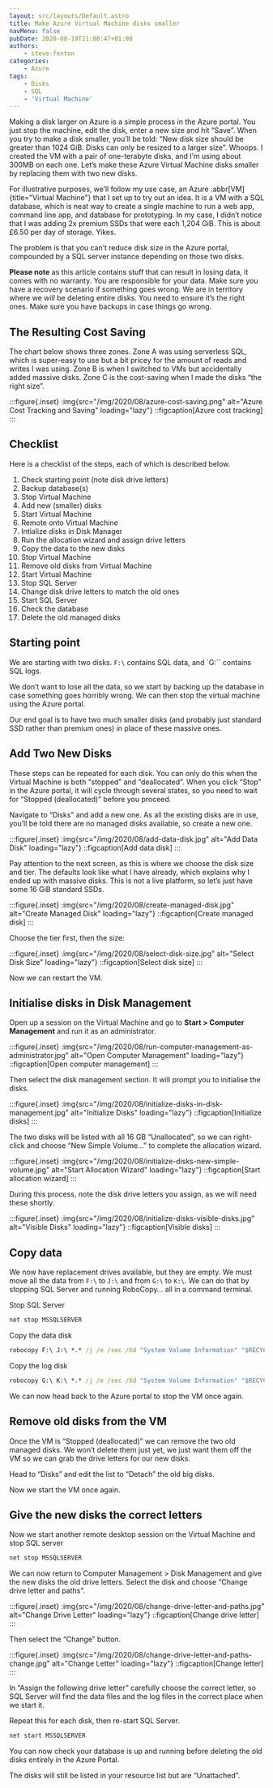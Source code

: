 ```yaml
---
layout: src/layouts/Default.astro
title: Make Azure Virtual Machine disks smaller
navMenu: false
pubDate: 2020-08-19T21:00:47+01:00
authors:
    - steve-fenton
categories:
    - Azure
tags:
    - Disks
    - SQL
    - 'Virtual Machine'
---
```


Making a disk larger on Azure is a simple process in the Azure portal. You just stop the machine, edit the disk, enter a new size and hit “Save”. When you try to make a disk smaller, you’ll be told: “New disk size should be greater than 1024 GiB. Disks can only be resized to a larger size”. Whoops. I created the VM with a pair of one-terabyte disks, and I’m using about 300MB on each one. Let’s make these Azure Virtual Machine disks smaller by replacing them with two new disks.

For illustrative purposes, we’ll follow my use case, an Azure :abbr[VM]{title="Virtual Machine"} that I set up to try out an idea. It is a VM with a SQL database, which is neat way to create a single machine to run a web app, command line app, and database for prototyping. In my case, I didn’t notice that I was adding 2x premium SSDs that were each 1,204 GiB. This is about £6.50 per day of storage. Yikes.

The problem is that you can’t reduce disk size in the Azure portal, compounded by a SQL server instance depending on those two disks.

**Please note** as this article contains stuff that can result in losing data, it comes with no warranty. You are responsible for your data. Make sure you have a recovery scenario if something goes wrong. We are in territory where we *will* be deleting entire disks. You need to ensure it’s the right ones. Make sure you have backups in case things go wrong.

## The Resulting Cost Saving

The chart below shows three zones. Zone A was using serverless SQL, which is super-easy to use but a bit pricey for the amount of reads and writes I was using. Zone B is when I switched to VMs but accidentally added massive disks. Zone C is the cost-saving when I made the disks “the right size”.

:::figure{.inset}
:img{src="/img/2020/08/azure-cost-saving.png" alt="Azure Cost Tracking and Saving" loading="lazy"}
::figcaption[Azure cost tracking]
:::

## Checklist

Here is a checklist of the steps, each of which is described below.

1. Check starting point (note disk drive letters)
2. Backup database(s)
3. Stop Virtual Machine
4. Add new (smaller) disks
5. Start Virtual Machine
6. Remote onto Virtual Machine
7. Intialize disks in Disk Manager
8. Run the allocation wizard and assign drive letters
9. Copy the data to the new disks
10. Stop Virtual Machine
11. Remove old disks from Virtual Machine
12. Start Virtual Machine
13. Stop SQL Server
14. Change disk drive letters to match the old ones
15. Start SQL Server
16. Check the database
17. Delete the old managed disks

## Starting point

We are starting with two disks. `F:\` contains SQL data, and `G:\`` contains SQL logs.

We don’t want to lose all the data, so we start by backing up the database in case something goes horribly wrong. We can then stop the virtual machine using the Azure portal.

Our end goal is to have two much smaller disks (and probably just standard SSD rather than premium ones) in place of these massive ones.

## Add Two New Disks

These steps can be repeated for each disk. You can only do this when the Virtual Machine is both “stopped” and “deallocated”. When you click “Stop” in the Azure portal, it will cycle through several states, so you need to wait for “Stopped (deallocated)” before you proceed.

Navigate to “Disks” and add a new one. As all the existing disks are in use, you’ll be told there are no managed disks available, so create a new one.

:::figure{.inset}
:img{src="/img/2020/08/add-data-disk.jpg" alt="Add Data Disk" loading="lazy"}
::figcaption[Add data disk]
:::

Pay attention to the next screen, as this is where we choose the disk size and tier. The defaults look like what I have already, which explains why I ended up with massive disks. This is not a live platform, so let’s just have some 16 GiB standard SSDs.

:::figure{.inset}
:img{src="/img/2020/08/create-managed-disk.jpg" alt="Create Managed Disk" loading="lazy"}
::figcaption[Create managed disk]
:::

Choose the tier first, then the size:

:::figure{.inset}
:img{src="/img/2020/08/select-disk-size.jpg" alt="Select Disk Size" loading="lazy"}
::figcaption[Select disk size]
:::

Now we can restart the VM.

## Initialise disks in Disk Management

Open up a session on the Virtual Machine and go to **Start > Computer Management** and run it as an administrator.

:::figure{.inset}
:img{src="/img/2020/08/run-computer-management-as-administrator.jpg" alt="Open Computer Management" loading="lazy"}
::figcaption[Open computer management]
:::

Then select the disk management section. It will prompt you to initialise the disks.

:::figure{.inset}
:img{src="/img/2020/08/initialize-disks-in-disk-management.jpg" alt="Initialize Disks" loading="lazy"}
::figcaption[Initialize disks]
:::

The two disks will be listed with all 16 GB “Unallocated”, so we can right-click and choose “New Simple Volume…” to complete the allocation wizard.

:::figure{.inset}
:img{src="/img/2020/08/initialize-disks-new-simple-volume.jpg" alt="Start Allocation Wizard" loading="lazy"}
::figcaption[Start allocation wizard]
:::

During this process, note the disk drive letters you assign, as we will need these shortly.

:::figure{.inset}
:img{src="/img/2020/08/initialize-disks-visible-disks.jpg" alt="Visible Disks" loading="lazy"}
::figcaption[Visible disks]
:::

## Copy data

We now have replacement drives available, but they are empty. We must move all the data from `F:\` to `J:\` and from `G:\` to `K:\`. We can do that by stopping SQL Server and running RoboCopy… all in a command terminal.

Stop SQL Server

```cmd
net stop MSSQLSERVER
```

Copy the data disk

```cmd
robocopy F:\ J:\ *.* /j /e /sec /Xd "System Volume Information" "$RECYCLE.BIN" /Xo
```

Copy the log disk

```cmd
robocopy G:\ K:\ *.* /j /e /sec /Xd "System Volume Information" "$RECYCLE.BIN" /Xo
```

We can now head back to the Azure portal to stop the VM once again.

## Remove old disks from the VM

Once the VM is “Stopped (deallocated)” we can remove the two old managed disks. We won’t delete them just yet, we just want them off the VM so we can grab the drive letters for our new disks.

Head to “Disks” and edit the list to “Detach” the old big disks.

Now we start the VM once again.

## Give the new disks the correct letters

Now we start another remote desktop session on the Virtual Machine and stop SQL server

```cmd
net stop MSSQLSERVER
```

We can now return to Computer Management > Disk Management and give the new disks the old drive letters. Select the disk and choose “Change drive letter and paths”.

:::figure{.inset}
:img{src="/img/2020/08/change-drive-letter-and-paths.jpg" alt="Change Drive Letter" loading="lazy"}
::figcaption[Change drive letter]
:::

Then select the “Change” button.

:::figure{.inset}
:img{src="/img/2020/08/change-drive-letter-and-paths-change.jpg" alt="Change Letter" loading="lazy"}
::figcaption[Change letter]
:::

In “Assign the following drive letter” carefully choose the correct letter, so SQL Server will find the data files and the log files in the correct place when we start it.

Repeat this for each disk, then re-start SQL Server.

```cmd
net start MSSQLSERVER
```

You can now check your database is up and running before deleting the old disks entirely in the Azure Portal.

The disks will still be listed in your resource list but are “Unattached”.